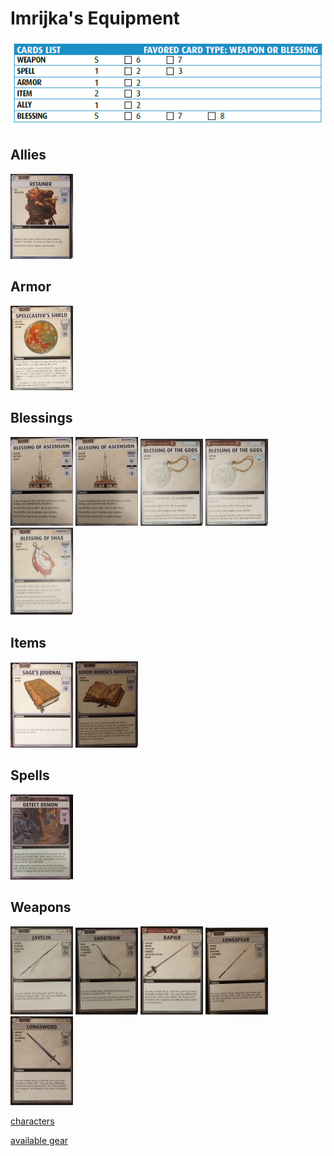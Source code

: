 # Imrijka's Equipment
![a](../p1/I3.PNG)

## Allies
<img src="https://github.com/barry4356/PACG_Cards/blob/main/WoTR/Allies/Retainer.png" alt="Retainer" width="100"/>

## Armor
<img src="https://github.com/barry4356/PACG_Cards/blob/main/WoTR/Armor/SpellcastersShield.png" alt="ClothArmor" width="100"/>

## Blessings
<img src="https://github.com/barry4356/PACG_Cards/blob/main/WoTR/Blessings/BlessingOfAscension.png" alt="BlessingOfAscension" width="100"/> <img src="https://github.com/barry4356/PACG_Cards/blob/main/WoTR/Blessings/BlessingOfAscension.png" alt="BlessingOfAscension" width="100"/> <img src="https://github.com/barry4356/PACG_Cards/blob/main/WoTR/Blessings/BlessingOfTheGods.png" alt="BlessingOfTheGods" width="100"/> <img src="https://github.com/barry4356/PACG_Cards/blob/main/WoTR/Blessings/BlessingOfTheGods.png" alt="BlessingOfTheGods" width="100"/> <img src="https://github.com/barry4356/PACG_Cards/blob/main/WoTR/Blessings/BlessingOfShax.png" alt="BlessingOfShax" width="100"/>

## Items
<img src="https://github.com/barry4356/PACG_Cards/blob/main/WoTR/Items/SagesJournal.png" alt="SagesJournal" width="100"/> <img src="https://github.com/barry4356/PACG_Cards/blob/main/WoTR/Items/DemonHuntersHandbook.png" alt="DemonHuntersHandbook" width="100"/>

## Spells
<img src="https://github.com/barry4356/PACG_Cards/blob/main/WoTR/Spells/DetectDemon.png" alt="FrilledLizard" width="100"/>

## Weapons
<img src="https://github.com/barry4356/PACG_Cards/blob/main/WoTR/Weapons/Javelin.png" alt="Javelin" width="100"/> <img src="https://github.com/barry4356/PACG_Cards/blob/main/WoTR/Weapons/Shortbow.png" alt="Shortbow" width="100"/> <img src="https://github.com/barry4356/PACG_Cards/blob/main/WoTR/Weapons/Rapier.png" alt="Rapier" width="100"/> <img src="https://github.com/barry4356/PACG_Cards/blob/main/WoTR/Weapons/Longspear.png" alt="HandCrossbow" width="100"/> <img src="https://github.com/barry4356/PACG_Cards/blob/main/WoTR/Weapons/Longsword.png" alt="Longsword" width="100"/>

[characters](../p1/characters.md#characters)

[available gear](available_loot.md#available-gear)
